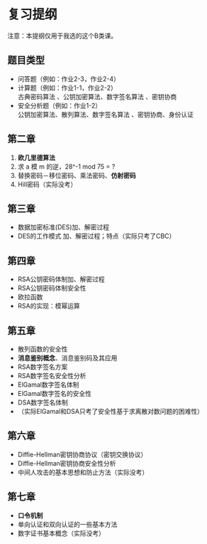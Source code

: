 # 复习提纲

注意：本提纲仅用于我选的这个B类课。

## 题目类型

* 问答题（例如：作业2-3，作业2-4）
* 计算题（例如：作业1-1，作业2-2）\
    古典密码算法 、公钥加密算法、数字签名算法 、密钥协商
* 安全分析题（例如：作业1-2）\
    公钥加密算法、散列算法、数字签名算法 、密钥协商、身份认证

## 第二章

1. **欧几里德算法**
2. 求 a 模 m 的逆，28^-1 mod 75 = ?
3. 替换密码－移位密码、乘法密码、**仿射密码**
4. Hill密码（实际没考）

## 第三章

* 数据加密标准(DES)加、解密过程
* DES的工作模式 加、解密过程；特点（实际只考了CBC）

## **第四章**

* RSA公钥密码体制加、解密过程
* RSA公钥密码体制安全性
* 欧拉函数
* RSA的实现：模幂运算

## 第五章

* 散列函数的安全性
* **消息鉴别概念**、消息鉴别码及其应用
* RSA数字签名方案
* RSA数字签名安全性分析
* ElGamal数字签名体制
* ElGamal数字签名的安全性
* DSA数字签名体制
* （实际ElGamal和DSA只考了安全性基于求离散对数问题的困难性）

## 第六章

* Diffie-Hellman密钥协商协议（密钥交换协议）
* Diffie-Hellman密钥协商安全性分析
* 中间人攻击的基本思想和防止方法（实际没考）

## 第七章

* **口令机制**
* 单向认证和双向认证的一些基本方法
* 数字证书基本概念（实际没考）

